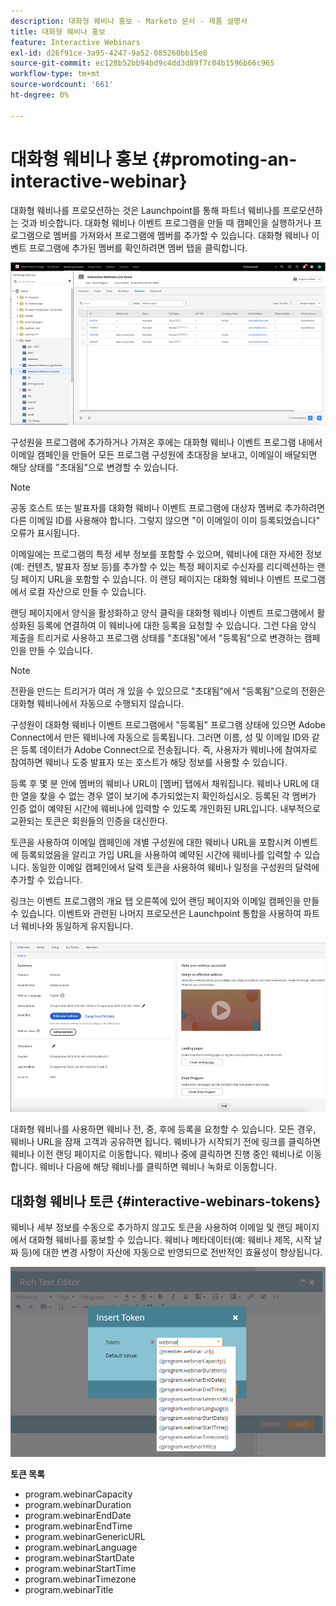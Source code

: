 ```yaml
---
description: 대화형 웨비나 홍보 - Marketo 문서 - 제품 설명서
title: 대화형 웨비나 홍보
feature: Interactive Webinars
exl-id: d26f91ce-3a95-4247-9a52-085260bb15e8
source-git-commit: ec128b52bb94bd9c4dd3d89f7c04b1596b66c965
workflow-type: tm+mt
source-wordcount: '661'
ht-degree: 0%

---
```


# 대화형 웨비나 홍보 {#promoting-an-interactive-webinar}

대화형 웨비나를 프로모션하는 것은 Launchpoint를 통해 파트너 웨비나를 프로모션하는 것과 비슷합니다. 대화형 웨비나 이벤트 프로그램을 만들 때 캠페인을 실행하거나 프로그램으로 멤버를 가져와서 프로그램에 멤버를 추가할 수 있습니다. 대화형 웨비나 이벤트 프로그램에 추가된 멤버를 확인하려면 멤버 탭을 클릭합니다.

![](assets/promoting-an-interactive-webinar-1.png)

구성원을 프로그램에 추가하거나 가져온 후에는 대화형 웨비나 이벤트 프로그램 내에서 이메일 캠페인을 만들어 모든 프로그램 구성원에 초대장을 보내고, 이메일이 배달되면 해당 상태를 &quot;초대됨&quot;으로 변경할 수 있습니다.

>[!NOTE]
>
>공동 호스트 또는 발표자를 대화형 웨비나 이벤트 프로그램에 대상자 멤버로 추가하려면 다른 이메일 ID를 사용해야 합니다. 그렇지 않으면 &quot;이 이메일이 이미 등록되었습니다&quot; 오류가 표시됩니다.

이메일에는 프로그램의 특정 세부 정보를 포함할 수 있으며, 웨비나에 대한 자세한 정보(예: 컨텐츠, 발표자 정보 등)를 추가할 수 있는 특정 페이지로 수신자를 리디렉션하는 랜딩 페이지 URL을 포함할 수 있습니다. 이 랜딩 페이지는 대화형 웨비나 이벤트 프로그램에서 로컬 자산으로 만들 수 있습니다.

랜딩 페이지에서 양식을 활성화하고 양식 클릭을 대화형 웨비나 이벤트 프로그램에서 활성화된 등록에 연결하여 이 웨비나에 대한 등록을 요청할 수 있습니다. 그런 다음 양식 제출을 트리거로 사용하고 프로그램 상태를 &quot;초대됨&quot;에서 &quot;등록됨&quot;으로 변경하는 캠페인을 만들 수 있습니다.

>[!NOTE]
>
>전환을 만드는 트리거가 여러 개 있을 수 있으므로 &quot;초대됨&quot;에서 &quot;등록됨&quot;으로의 전환은 대화형 웨비나에서 자동으로 수행되지 않습니다.

구성원이 대화형 웨비나 이벤트 프로그램에서 &quot;등록됨&quot; 프로그램 상태에 있으면 Adobe Connect에서 만든 웨비나에 자동으로 등록됩니다. 그러면 이름, 성 및 이메일 ID와 같은 등록 데이터가 Adobe Connect으로 전송됩니다. 즉, 사용자가 웨비나에 참여자로 참여하면 웨비나 도중 발표자 또는 호스트가 해당 정보를 사용할 수 있습니다.

등록 후 몇 분 안에 멤버의 웨비나 URL이 [멤버] 탭에서 채워집니다. 웨비나 URL에 대한 열을 찾을 수 없는 경우 열이 보기에 추가되었는지 확인하십시오. 등록된 각 멤버가 인증 없이 예약된 시간에 웨비나에 입력할 수 있도록 개인화된 URL입니다. 내부적으로 교환되는 토큰은 회원들의 인증을 대신한다.

토큰을 사용하여 이메일 캠페인에 개별 구성원에 대한 웨비나 URL을 포함시켜 이벤트에 등록되었음을 알리고 가입 URL을 사용하여 예약된 시간에 웨비나를 입력할 수 있습니다. 동일한 이메일 캠페인에서 달력 토큰을 사용하여 웨비나 일정을 구성원의 달력에 추가할 수 있습니다.

링크는 이벤트 프로그램의 개요 탭 오른쪽에 있어 랜딩 페이지와 이메일 캠페인을 만들 수 있습니다. 이벤트와 관련된 나머지 프로모션은 Launchpoint 통합을 사용하여 파트너 웨비나와 동일하게 유지됩니다.

![](assets/promoting-an-interactive-webinar-2.png)

대화형 웨비나를 사용하면 웨비나 전, 중, 후에 등록을 요청할 수 있습니다. 모든 경우, 웨비나 URL을 잠재 고객과 공유하면 됩니다. 웨비나가 시작되기 전에 링크를 클릭하면 웨비나 이전 랜딩 페이지로 이동합니다. 웨비나 중에 클릭하면 진행 중인 웨비나로 이동합니다. 웨비나 다음에 해당 웨비나를 클릭하면 웨비나 녹화로 이동합니다.

## 대화형 웨비나 토큰 {#interactive-webinars-tokens}

웨비나 세부 정보를 수동으로 추가하지 않고도 토큰을 사용하여 이메일 및 랜딩 페이지에서 대화형 웨비나를 홍보할 수 있습니다. 웨비나 메타데이터(예: 웨비나 제목, 시작 날짜 등)에 대한 변경 사항이 자산에 자동으로 반영되므로 전반적인 효율성이 향상됩니다.

![](assets/promoting-an-interactive-webinar-3.png)

**토큰 목록**

* program.webinarCapacity
* program.webinarDuration
* program.webinarEndDate
* program.webinarEndTime
* program.webinarGenericURL
* program.webinarLanguage
* program.webinarStartDate
* program.webinarStartTime
* program.webinarTimezone
* program.webinarTitle
